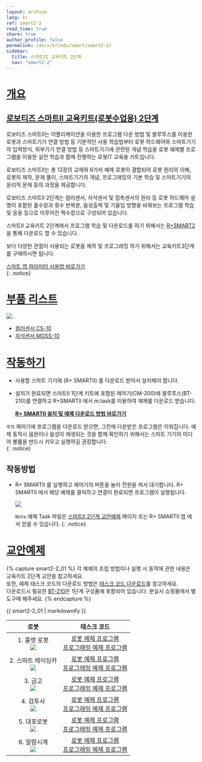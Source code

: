 ```yaml
---
layout: archive
lang: kr
ref: smart2-2
read_time: true
share: true
author_profile: false
permalink: /docs/kr/edu/smart/smart2-2/
sidebar:
  title: 스마트II 교육키트 2단계
  nav: "smart2-2"
---
```


# [개요](#개요)

## [로보티즈 스마트II 교육키트(로봇수업용) 2단계](#로보티즈-스마트ii-교육키트로봇수업용-2단계)

로보티즈 스마트II는 어플리케이션을 이용한 프로그램 다운 방법 및 블루투스를 이용한 로봇과 스마트기기 연결 방법 등 기본적인 사용 학습법부터 로봇 하드웨어와 스마트기기의 입력방식, 외부기기 연결 방법 등 스마트기기에 관련된 개념 학습을 로봇 예제별 프로그램을 이용한 실전 학습과 함께 진행하는 로봇IT 교육용 키트입니다.

로보티즈 스마트II는 총 12장의 교재와 6가지 예제 로봇이 결합되어 로봇 원리의 이해, 로봇의 제작, 문제 풀이, 스마트기기의 개념, 프로그래밍의 기본 학습 및 스마트기기의 윤리적 문제 등의 과정을 제공합니다.  

로보티즈 스마트II 2단계는 컬러센서, 자석센서 및 접촉센서의 원리 등 로봇 하드웨어 설명이 포함된 홀수장과 횟수 반복문, 음성출력 및 기울임 방향을 바꿔보는 프로그램 학습 및 응용 등으로 이루어진 짝수장으로 구성되어 있습니다.

스마트II 교육키트 2단계에서 프로그램 학습 및 다운로드를 하기 위해서는 [R+SMART2] 을 통해 다운로드 할 수 있습니다.

보다 다양한 관절이 사용되는 로봇을 제작 및 프로그래밍 하기 위해서는 교육키트3단계를 구매하시면 됩니다.

[스마트 앱 파라미터 사용법 바로가기]  
{: .notice}


# [부품 리스트](#부품-리스트)

![](/assets/images/edu/smart/smart2-2_e-manual.jpg)

- [컬러센서 CS-10]
- [자석센서 MGSS-10]

# [작동하기](#작동하기)

- 사용할 스마트 기기에 (R+ SMARTII) 를 다운로드 받아서 설치해야 합니다.

- 설치가 완료되면 스마트II 1단계 키트에 포함된 제어기(CM-200)에 블루투스(BT-210)를 연결하고 R+SMARTII 에서 m.task를 이용하여 예제를 다운로드 받습니다.

  **[R+ SMARTII 설치 및 예제 다운로드 방법 바로가기]**

`주의` 제어기에 프로그램을 다운로드 받으면, 그전에 다운받은 프로그램은 지워집니다. 예제 동작시 음원이나 음성이 재생되는 것을 함께 확인하기 위해서는 스마트 기기의 미디어 볼륨을 반드시 키우고 실행하길 권장합니다.  
{: .notice}

## 작동방법

- R+ SMARTII 를 실행하고 제어기의 버튼을 눌러 전원을 켜서 대기합니다. R+ SMARTII 에서 해당 예제를 클릭하고 연결이 완료되면 프로그램이 실행됩니다.

  ![](/assets/images/edu/smart/cm_200_7.jpg)

  `Note` 예제 Task 파일은 [스마트II 2단계 교안예제] 페이지 또는 R+ SMARTII 앱 에서 얻을 수 있습니다.
  {: .notice}

# [교안예제](#교안예제)

{% capture smart2-2_01 %}
각 예제의 조립 방법이나 실행 시 동작에 관한 내용은 교육키트 2단계 교안을 참고하세요.  
또한, 예제 태스크 코드의 다운로드 방법은 [태스크 코드 다운로드]를 참고하세요.  
다운로드시 필요한 [BT-210]은 1단계 구성품에 포함되어 있습니다. 분실시 쇼핑몰에서 별도구매 해주세요.
{% endcapture %}

<div class="notice">{{ smart2-2_01 | markdownify }}</div>

|                                       로봇                                        |                                         태스크 코드                                         |
|:---------------------------------------------------------------------------------:|:-------------------------------------------------------------------------------------------:|
|     1. 룰렛 로봇<br />![](/assets/images/edu/smart/01_smart2_l2_roulette.png)     |     [로봇 예제 프로그램][01_SMARTII_L2_ROULETTE_KR]<br />[프로그래밍 예제 프로그램][02_SMARTII_L2_Color_test_KR]      |
| 2. 스마트 레이싱카<br /> ![](/assets/images/edu/smart/01_smart2_l2_racingcar.png) |   [로봇 예제 프로그램][01_SMARTII_L2_RACINGCAR_KR]<br />[프로그래밍 예제 프로그램][02_SMARTII_L2_Vibration_test_KR]   |
|       3. 금고<br />![](/assets/images/edu/smart/01_smart2_l2_strongbox.png)       |     [로봇 예제 프로그램][01_SMARTII_L2_STRONGBOX_KR]<br />[프로그래밍 예제 프로그램][02_SMARTII_L2_Touch_test_KR]     |
|      4. 검투사<br />![](/assets/images/edu/smart/01_smart2_l2_gladiator.png)      | [로봇 예제 프로그램][01_SMARTII_L2_GLADIATOR_KR]<br />[프로그래밍 예제 프로그램][02_SMARTII_L2_FaceDetecting_test_KR] |
|       5. 대포로봇<br />![](/assets/images/edu/smart/01_smart2_l2_tank.png)        |        [로봇 예제 프로그램][01_SMARTII_L2_TANK_KR]<br />[프로그래밍 예제 프로그램][02_SMARTII_L2_TILT_test_KR]        |
|    6. 알람시계<br />![](/assets/images/edu/smart/01_smart2_l2_alarmclock.png)     |    [로봇 예제 프로그램][01_SMARTII_L2_ALARMCLOCK_KR ]<br />[프로그래밍 예제 프로그램][02_SMARTII_L2_Clock_test_KR]    |


[R+SMART2]: https://play.google.com/store/apps/details?id=com.robotis.smart2
[스마트 앱 파라미터 사용법 바로가기]: /docs/kr/software/rplus1/task/task_misc/#스마트앱-파라미터
[컬러센서 CS-10]: /docs/kr/parts/sensor/cs-10/
[자석센서 MGSS-10]: /docs/kr/parts/sensor/mgss-10/
[R+ SMARTII 설치 및 예제 다운로드 방법 바로가기]: /docs/kr/software/mobile_app/rplussmart/#r-smart-다운로드설치
[스마트II 2단계 교안예제]: #교안예제
[태스크 코드 다운로드]: /docs/kr/faq/download_task_code/
[BT-210]: /docs/kr/parts/communication/bt-210/
[01_SMARTII_L2_ROULETTE_KR]: http://support.robotis.com/ko/baggage_files/smart2/01_smart2_l2_roulette_kr.tsk
[02_SMARTII_L2_Color_test_KR]: http://support.robotis.com/ko/baggage_files/smart2/02_smart2_l2_color_test_kr.tsk
[01_SMARTII_L2_RACINGCAR_KR]: http://support.robotis.com/ko/baggage_files/smart2/01_smart2_l2_racingcar_kr.tsk
[02_SMARTII_L2_Vibration_test_KR]: http://support.robotis.com/ko/baggage_files/smart2/02_smart2_l2_vibration_test_kr.tsk
[01_SMARTII_L2_STRONGBOX_KR]: http://support.robotis.com/ko/baggage_files/smart2/01_smart2_l2_strongbox_kr.tsk
[02_SMARTII_L2_Touch_test_KR]: http://support.robotis.com/ko/baggage_files/smart2/02_smart2_l2_touch_test_kr.tsk
[01_SMARTII_L2_GLADIATOR_KR]: http://support.robotis.com/ko/baggage_files/smart2/01_smart2_l2_gladiator_kr.tsk
[02_SMARTII_L2_FaceDetecting_test_KR]: http://support.robotis.com/ko/baggage_files/smart2/02_smart2_l2_facedetecting_test_kr.tsk
[01_SMARTII_L2_TANK_KR]: http://support.robotis.com/ko/baggage_files/smart2/01_smart2_l2_tank_kr.tsk
[02_SMARTII_L2_TILT_test_KR]: http://support.robotis.com/ko/baggage_files/smart2/02_smart2_l2_tilt_test_kr.tsk
[01_SMARTII_L2_ALARMCLOCK_KR ]: http://support.robotis.com/ko/baggage_files/smart2/01_smart2_l2_alarmclock_kr.tsk
[02_SMARTII_L2_Clock_test_KR]: http://support.robotis.com/ko/baggage_files/smart2/02_smart2_l2_clock_test_kr.tsk
